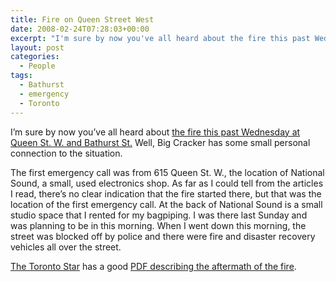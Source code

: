 ```yaml
---
title: Fire on Queen Street West
date: 2008-02-24T07:28:03+00:00
excerpt: "I'm sure by now you've all heard about the fire this past Wednesday at Queen St. W. and Bathurst St."
layout: post
categories:
  - People
tags:
  - Bathurst
  - emergency
  - Toronto
---
```

I&#8217;m sure by now you&#8217;ve all heard about [the fire this past Wednesday at Queen St. W. and Bathurst St.](https://www.google.ca/search?source=ig&hl=en&rlz=&q=toronto+fire+bathurst&btnG=Google+Search&meta=#hl=en&safe=off&sclient=psy-ab&q=toronto+fire+bathurst+queen+2008&oq=toronto+fire+bathurst+queen+2008&gs_l=serp.3...16582.21225.0.21645.11.11.0.0.0.0.193.1723.0j11.11.0...0.0...1c.FAhT2m-qL8g&pbx=1&bav=on.2,or.r_gc.r_pw.r_cp.r_qf.&fp=fbd6dacde2188f11&biw=1280&bih=699) Well, Big Cracker has some small personal connection to the situation.

The first emergency call was from 615 Queen St. W., the location of National Sound, a small, used electronics shop. As far as I could tell from the articles I read, there&#8217;s no clear indication that the fire started there, but that was the location of the first emergency call. At the back of National Sound is a small studio space that I rented for my bagpiping. I was there last Sunday and was planning to be in this morning. When I went down this morning, the street was blocked off by police and there were fire and disaster recovery vehicles all over the street.

[The Toronto Star](http://thestar.com/) has a good [PDF describing the aftermath of the fire](http://www3.thestar.com/static/PDF/080221_queen_blaze.pdf).